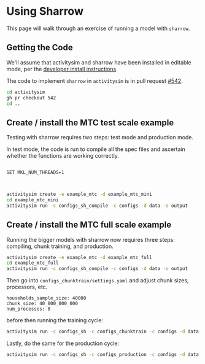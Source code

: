 
# Using Sharrow

This page will walk through an exercise of running a model with `sharrow`.


## Getting the Code

We'll assume that activitysim and sharrow have been installed in editable
mode, per the [developer install instructions](install.md).

The code to implement `sharrow` in `activitysim` is in pull request 
[#542](https://github.com/ActivitySim/activitysim/pull/542). 

```sh
cd activitysim
gh pr checkout 542
cd ..
```

## Create / install the MTC test scale example

Testing with sharrow requires two steps: test mode and production mode.

In test mode, the code is run to compile all the spec files and 
ascertain whether the functions are working correctly.

```sh

SET MKL_NUM_THREADS=1



activitysim create -e example_mtc -d example_mtc_mini
cd example_mtc_mini
activitysim run -c configs_sh_compile -c configs -d data -o output
```


## Create / install the MTC full scale example

Running the bigger models with sharrow now requires three steps: 
compiling, chunk training, and production.

```sh
activitysim create -e example_mtc -d example_mtc_full
cd example_mtc_full
activitysim run -c configs_sh_compile -c configs -d data -o output
```

Then go into `configs_chunktrain/settings.yaml` and adjust chunk sizes, processors, etc.

    households_sample_size: 40000
    chunk_size: 40_000_000_000
    num_processes: 8

before then running the training cycle:

```sh
activitysim run -c configs_sh -c configs_chunktrain -c configs -d data -o output
```


Lastly, do the same for the production cycle:

```sh
activitysim run -c configs_sh -c configs_production -c configs -d data -o output
```

